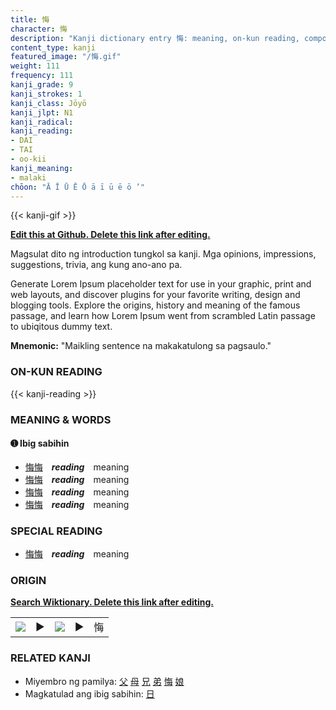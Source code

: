 ```yaml
---
title: 悔
character: 悔
description: "Kanji dictionary entry 悔: meaning, on-kun reading, compounds, origin, related kanji"
content_type: kanji
featured_image: "/悔.gif"
weight: 111
frequency: 111
kanji_grade: 9
kanji_strokes: 1
kanji_class: Jōyō
kanji_jlpt: N1
kanji_radical: 
kanji_reading: 
- DAI
- TAI
- oo-kii
kanji_meaning:
- malaki
chōon: "Ā Ī Ū Ē Ō ā ī ū ē ō ’"
---
```

[//]: # (Don't edit the line below. Kanji animated GIF code is automatically generated.)
{{< kanji-gif >}}

[//]: # (Edit below this line.)

**[Edit this at Github. Delete this link after editing.](https://github.com/tim0g/tim/tree/main/content/kanji/悔/index.md)**

Magsulat dito ng introduction tungkol sa kanji. Mga opinions, impressions, suggestions, trivia, ang kung ano-ano pa.

Generate Lorem Ipsum placeholder text for use in your graphic, print and web layouts, and discover plugins for your favorite writing, design and blogging tools. Explore the origins, history and meaning of the famous passage, and learn how Lorem Ipsum went from scrambled Latin passage to ubiqitous dummy text.
 
**Mnemonic:** "Maikling sentence na makakatulong sa pagsaulo."

### ON-KUN READING

[//]: # (Don't edit the line below. ON-KUN READING code is automatically generated.)
{{< kanji-reading >}}

### MEANING & WORDS

#### ➊ **Ibig sabihin**
  - [悔](../悔)[悔](../悔)　***reading***　meaning
  - [悔](../悔)[悔](../悔)　***reading***　meaning
  - [悔](../悔)[悔](../悔)　***reading***　meaning
  - [悔](../悔)[悔](../悔)　***reading***　meaning

### SPECIAL READING
  - [悔](../悔)[悔](../悔)　***reading***　meaning

### ORIGIN

**[Search Wiktionary. Delete this link after editing.](https://wiktionary.org/wiki/悔)**
<table class="kanji-table"><tr><td>
<img src="60px-悔-bronze.svg.png">
</td><td>▶</td><td>
<img src="60px-悔-oracle.svg.png">
</td><td>▶</td>
<td class="kanji-origin">悔</td>
</tr></table>

### RELATED KANJI
- Miyembro ng pamilya: [父](../父) [母](../母) [兄](../兄) [弟](../弟) [悔](../悔) [娘](../娘)
- Magkatulad ang ibig sabihin: [日](../日)

